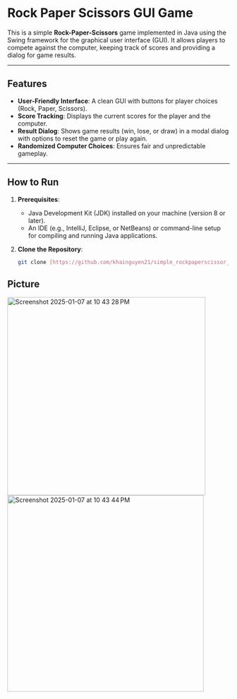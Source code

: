 # Rock Paper Scissors GUI Game

This is a simple **Rock-Paper-Scissors** game implemented in Java using the Swing framework for the graphical user interface (GUI). It allows players to compete against the computer, keeping track of scores and providing a dialog for game results.

---

## Features
- **User-Friendly Interface**: A clean GUI with buttons for player choices (Rock, Paper, Scissors).
- **Score Tracking**: Displays the current scores for the player and the computer.
- **Result Dialog**: Shows game results (win, lose, or draw) in a modal dialog with options to reset the game or play again.
- **Randomized Computer Choices**: Ensures fair and unpredictable gameplay.

---

## How to Run
1. **Prerequisites**:
   - Java Development Kit (JDK) installed on your machine (version 8 or later).
   - An IDE (e.g., IntelliJ, Eclipse, or NetBeans) or command-line setup for compiling and running Java applications.

2. **Clone the Repository**:
   ```bash
   git clone [https://github.com/khainguyen21/simple_rockpaperscissor_game.git]

## Picture
<img width="449" alt="Screenshot 2025-01-07 at 10 43 28 PM" src="https://github.com/user-attachments/assets/6458295d-cfd1-4961-ba06-dbb109a2687c" />
<img width="445" alt="Screenshot 2025-01-07 at 10 43 44 PM" src="https://github.com/user-attachments/assets/1263d941-668f-4a86-afd3-8299d9feaee6" />
